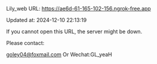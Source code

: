 Lily_web URL: https://ae6d-61-165-102-156.ngrok-free.app

Updated at: 2024-12-10 22:13:19

If you cannot open this URL, the server might be down.

Please contact: 

goley04@foxmail.com Or Wechat:GL_yeaH